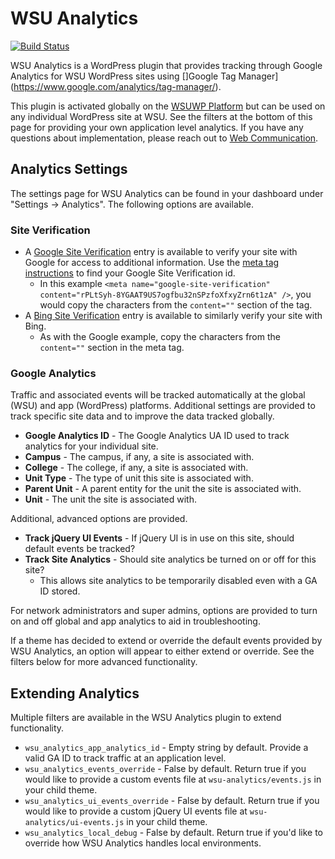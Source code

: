 # WSU Analytics

[![Build Status](https://api.travis-ci.org/washingtonstateuniversity/WSUWP-Plugin-Analytics.svg?branch=master)](https://travis-ci.org/washingtonstateuniversity/WSUWP-Plugin-Analytics)

WSU Analytics is a WordPress plugin that provides tracking through Google Analytics for WSU WordPress sites using []Google Tag Manager](https://www.google.com/analytics/tag-manager/).

This plugin is activated globally on the [WSUWP Platform](https://github.com/washingtonstateuniversity/wsuwp-platform) but can be used on any individual WordPress site at WSU. See the filters at the bottom of this page for providing your own application level analytics. If you have any questions about implementation, please reach out to [Web Communication](https://web.wsu.edu).

## Analytics Settings

The settings page for WSU Analytics can be found in your dashboard under "Settings -> Analytics". The following options are available.

### Site Verification

* A [Google Site Verification](https://support.google.com/webmasters/topic/4564314?hl=en&ref_topic=4564315) entry is available to verify your site with Google for access to additional information. Use the [meta tag instructions](https://support.google.com/webmasters/answer/35659?hl=en&ref_topic=4564314) to find your Google Site Verification id.
    * In this example `<meta name="google-site-verification" content="rPLtSyh-8YGAAT9US7ogfbu32nSPzfoXfxyZrn6t1zA" />`, you would copy the characters from the `content=""` section of the tag.
* A [Bing Site Verification](http://www.bing.com/webmaster/help/how-to-verify-ownership-of-your-site-afcfefc6) entry is available to similarly verify your site with Bing.
    * As with the Google example, copy the characters from the `content=""` section in the meta tag.

### Google Analytics

Traffic and associated events will be tracked automatically at the global (WSU) and app (WordPress) platforms. Additional settings are provided to track specific site data and to improve the data tracked globally.

* **Google Analytics ID** - The Google Analytics UA ID used to track analytics for your individual site.
* **Campus** - The campus, if any, a site is associated with.
* **College** - The college, if any, a site is associated with.
* **Unit Type** - The type of unit this site is associated with.
* **Parent Unit** - A parent entity for the unit the site is associated with.
* **Unit** - The unit the site is associated with.

Additional, advanced options are provided.

* **Track jQuery UI Events** - If jQuery UI is in use on this site, should default events be tracked?
* **Track Site Analytics** - Should site analytics be turned on or off for this site?
    * This allows site analytics to be temporarily disabled even with a GA ID stored.

For network administrators and super admins, options are provided to turn on and off global and app analytics to aid in troubleshooting.

If a theme has decided to extend or override the default events provided by WSU Analytics, an option will appear to either extend or override. See the filters below for more advanced functionality.

## Extending Analytics

Multiple filters are available in the WSU Analytics plugin to extend functionality.

* `wsu_analytics_app_analytics_id` - Empty string by default. Provide a valid GA ID to track traffic at an application level.
* `wsu_analytics_events_override` - False by default. Return true if you would like to provide a custom events file at `wsu-analytics/events.js` in your child theme.
* `wsu_analytics_ui_events_override` - False by default. Return true if you would like to provide a custom jQuery UI events file at `wsu-analytics/ui-events.js` in your child theme.
* `wsu_analytics_local_debug` - False by default. Return true if you'd like to override how WSU Analytics handles local environments.
